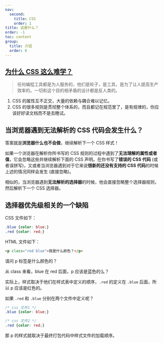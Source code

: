 ```yaml
---
nav:
  second:
    title: CSS
    order: 1
title: 这是什么？
order: -1
toc: content
group:
  title: 介绍
  order: 0
---
```


## [为什么 CSS 这么难学？](https://www.zhihu.com/question/66167982)

> 任何编程工具都是为人服务的，他们是轮子，是工具，是为了让人提高生产效率的。一切和这个目的相矛盾的设计都是反人类的。

1. CSS 的属性互不正交，大量的依赖与耦合难以记忆。
2. CSS 的很多规则是贯彻整个体系的，而且都记在规范里了，是有规律的，你应该好好读文档而不是去瞎试。

## 当浏览器遇到无法解析的 CSS 代码会发生什么？

答案就是**浏览器什么也不会做**，继续解析下一个 CSS 样式！

如果一个浏览器在解析你所书写的 CSS 规则的过程中遇到了**无法理解的属性或者值**，它会忽略这些并继续解析下面的 CSS 声明。在你书写了**错误的 CSS 代码** (或者误拼写)，又或者当浏览器遇到对于它来说**很新的还没有支持的 CSS 代码**的时候上述的情况同样会发生 (直接忽略)。

相似的，当浏览器遇到**无法解析的选择器**的时候，他会直接忽略整个选择器规则，然后解析下一个 CSS 选择器。

## 选择器优先级相关的一个缺陷

CSS 文件如下：

```css
.blue {color: blue;}
.red {color: red;}
```

HTML 文件如下：

```html
<p class="red blue">我是什么颜色？</p>
```

请问 p 标签是什么颜色的？

从 class 来看，blue 在 red 后面，p 应该是蓝色的么？

实际上，样式取决于他们在样式表中定义的顺序，`.red` 的定义在 `.blue` 后面，所以 p 应该是红色的。

如果 `.red` 和 `.blue` 分别在两个文件中定义呢？

```css
/* css 文件1 */
.blue {color: blue;}
```

```css
/* css 文件2 */
.red {color: red;}
```

那 p 的样式就取决于最终打包代码中样式文件的加载顺序。
